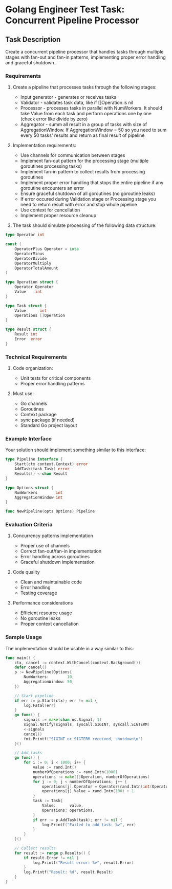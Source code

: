 # Golang Engineer Test Task: Concurrent Pipeline Processor

## Task Description
Create a concurrent pipeline processor that handles tasks through multiple stages with fan-out and fan-in patterns, implementing proper error handling and graceful shutdown.

### Requirements

1. Create a pipeline that processes tasks through the following stages:
   - Input generator - generates or receives tasks
   - Validator - validates task data, like if []Operation is nil
   - Processor - processes tasks in parallel with NumWorkers. It should take Value from each task and perform operations one by one (check error like divide by zero)
   - Aggregator - summ all result in a group of tasks with size of AggregationWindow. If AggregationWindow = 50 so you need to sum every 50 tasks' results and return as final result of pipeline

2. Implementation requirements:
   - Use channels for communication between stages
   - Implement fan-out pattern for the processing stage (multiple goroutines processing tasks)
   - Implement fan-in pattern to collect results from processing goroutines
   - Implement proper error handling that stops the entire pipeline if any goroutine encounters an error
   - Ensure graceful shutdown of all goroutines (no goroutine leaks)
   - If error occured during Validation stage or Processing stage you need to return result with error and stop whole pipeline
   - Use context for cancellation
   - Implement proper resource cleanup

3. The task should simulate processing of the following data structure:
```go
type Operator int

const (
	OperatorPlus Operator = iota
	OperatorMinus
	OperatorDivide
	OperatorMultiply
	OperatorTotalAmount
)

type Operation struct {
	Operator Operator
	Value    int
}

type Task struct {
	Value      int
	Operations []Operation
}

type Result struct {
	Result int
	Error  error
}
```

### Technical Requirements

1. Code organization:
   - Unit tests for critical components
   - Proper error handling patterns

2. Must use:
   - Go channels
   - Goroutines
   - Context package
   - sync package (if needed)
   - Standard Go project layout

### Example Interface

Your solution should implement something similar to this interface:

```go
type Pipeline interface {
	Start(ctx context.Context) error
	AddTask(task Task) error
	Results() <-chan Result
}

type Options struct {
	NumWorkers        int
	AggregationWindow int
}

func NewPipeline(opts Options) Pipeline
```

### Evaluation Criteria

1. Concurrency patterns implementation
   - Proper use of channels
   - Correct fan-out/fan-in implementation
   - Error handling across goroutines
   - Graceful shutdown implementation

2. Code quality
   - Clean and maintainable code
   - Error handling
   - Testing coverage

3. Performance considerations
   - Efficient resource usage
   - No goroutine leaks
   - Proper context cancellation


### Sample Usage

The implementation should be usable in a way similar to this:

```go
func main() {
	ctx, cancel := context.WithCancel(context.Background())
	defer cancel()
	p := NewPipeline(Options{
		NumWorkers:        10,
		AggregationWindow: 50,
	})

	// Start pipeline
	if err := p.Start(ctx); err != nil {
		log.Fatal(err)
	}
	go func() {
		signals := make(chan os.Signal, 1)
		signal.Notify(signals, syscall.SIGINT, syscall.SIGTERM)
		<-signals
		cancel()
		fmt.Printf("SIGINT or SIGTERM received, shutdown\n")
	}()

	// Add tasks
	go func() {
		for i := 0; i < 1000; i++ {
			value := rand.Int()
			numberOfOperations := rand.Intn(1000)
			operations := make([]Operation, numberOfOperations)
			for j := 0; j < numberOfOperations; j++ {
				operations[j].Operator = Operator(rand.Intn(int(OperatorTotalAmount)))
				operations[j].Value = rand.Intn(100) + 1
			}
			task := Task{
				Value:      value,
				Operations: operations,
			}
			if err := p.AddTask(task); err != nil {
				log.Printf("Failed to add task: %v", err)
			}
		}
	}()

	// Collect results
	for result := range p.Results() {
		if result.Error != nil {
			log.Printf("Result error: %v", result.Error)
		}
		log.Printf("Result: %d", result.Result)
	}
}
```